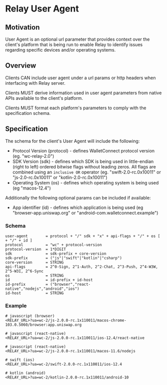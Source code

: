 # Relay User Agent

## Motivation

User Agent is an optional url parameter that provides context over the client's platform that is being run to enable Relay to identify issues regarding specific devices and/or operating systems.

## Overview

Clients CAN include user agent under a url params or http headers when interfacing with Relay server.

Clients MUST derive information used in user agent parameters from native APIs available to the client's platform.

Clients MUST format each platform's parameters to comply with the specification schema.

## Specification

The schema for the client's User Agent will include the following:

- Protocol Version (protocol) - defines WalletConnect protocol version (eg. "wc-relay-2.0")
- SDK Version (sdk) - defines which SDK is being used in little-endian (right to left) ordered bitwise flags without leading zeros. All flags are combined using an `inclusive OR` operator (eg. "swift-2.0-rc.0x10011" or "js-2.0-rc.0x10011" or "kotlin-2.0-rc.0x10011")
- Operating System (os) - defines which operating system is being used (eg "macos-12.4")

Additionally the following optional params can be included if available:

- App identifier (id) - defines which application is being used (eg "browser-app.uniswap.org" or "android-com.walletconnect.example")

### Schema

    user-agent        = protocol + "/" sdk + "x" + api-flags + "/" + os [ + "/" + id ]
    protocol          = "wc" + protocol-version
    protocol-version  = 1*DIGIT
    sdk               = sdk-prefix + core-version
    sdk-prefix        = ("js"|"swift"|"kotlin"|"csharp")
    core-version      = STRING
    api-flags         = 2^0-Sign, 2^1-Auth, 2^2-Chat, 2^3-Push, 2^4-W3W, 2^5-W3I, 2^6-Sync
    os                = STRING
    id                = id-prefix + id-host
    id-prefix         = ("browser","react-native","nodejs","android","ios")
    id-host           = STRING

### Example

```
# javascript (browser)
<RELAY_URL>?ua=wc-2/js-2.0.0-rc.1x110011/macos-chrome-103.0.5060/browser:app.uniswap.org

# javascript (react-native)
<RELAY_URL>?ua=wc-2/js-2.0.0-rc.1x110011/ios-12.4/react-native

# javascript (react-native)
<RELAY_URL>?ua=wc-2/js-2.0.0-rc.1x110011/macos-11.6/nodejs

# swift (ios)
<RELAY_URL>?ua=wc-2/swift-2.0.0-rc.1x110011/ios-12.4

# kotlin (android)
<RELAY_URL>?ua=wc-2/kotlin-2.0.0-rc.1x110011/android-10
```
